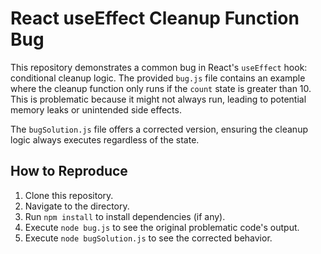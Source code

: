 # React useEffect Cleanup Function Bug

This repository demonstrates a common bug in React's `useEffect` hook:  conditional cleanup logic.  The provided `bug.js` file contains an example where the cleanup function only runs if the `count` state is greater than 10. This is problematic because it might not always run, leading to potential memory leaks or unintended side effects.

The `bugSolution.js` file offers a corrected version, ensuring the cleanup logic always executes regardless of the state.

## How to Reproduce

1. Clone this repository.
2. Navigate to the directory.
3. Run `npm install` to install dependencies (if any).
4. Execute `node bug.js` to see the original problematic code's output.
5. Execute `node bugSolution.js` to see the corrected behavior.